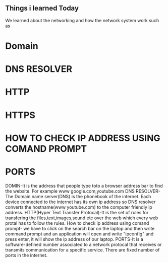 ## Things i learned Today
We learned about the networking and how the network system work such as
# Domain
# DNS RESOLVER
# HTTP
# HTTPS
# HOW TO CHECK IP ADDRESS USING COMAND PROMPT
# PORTS

DOMIN-It is the address that people type toto a browser address bar to find the website. For example www google.com,youtube.com
DNS RESOLVER-The Domain name server(DNS) is the phonebook of the internet. Each device connected to the internet has its own ip address
so DNS resolver converts the hostname(www youtube.com) to the computer friendly ip address.
HTTP(Hyper Text Transfer Protocal)-It is the set of rules for transfering the files,text,images,sound etc over the web which every web protal has to follow the rules.
How to check ip address using comand prompt- we have to click on the search bar on the laptop and then write command prompt and an application will open and write
"ipconfig" and press enter, it will show the ip address of our laptop.
PORTS-It is a software-defined number associated to a network protocal that receives or transmits communication for a specific service.
There are fixed number of ports in the internet.
